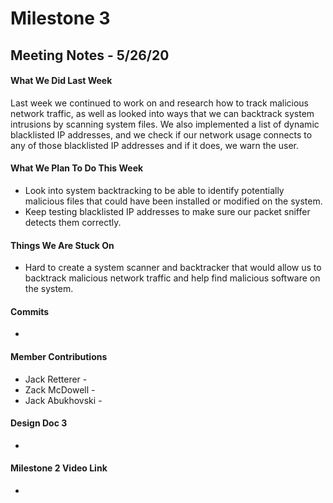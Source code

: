 # Milestone 3
## Meeting Notes - 5/26/20
#### What We Did Last Week
Last week we continued to work on and research how to track malicious network traffic, as well as looked into ways that we can backtrack system intrusions by scanning system files. We also implemented a list of dynamic blacklisted IP addresses, and we check if our network usage connects to any of those blacklisted IP addresses and if it does, we warn the user.
#### What We Plan To Do This Week
* Look into system backtracking to be able to identify potentially malicious files that could have been installed or modified on the system.
* Keep testing blacklisted IP addresses to make sure our packet sniffer detects them correctly.
#### Things We Are Stuck On
* Hard to create a system scanner and backtracker that would allow us to backtrack malicious network traffic and help find malicious software on the system.
#### Commits
* 
#### Member Contributions
* Jack Retterer - 
* Zack McDowell - 
* Jack Abukhovski - 
#### Design Doc 3
* 
#### Milestone 2 Video Link
* 
